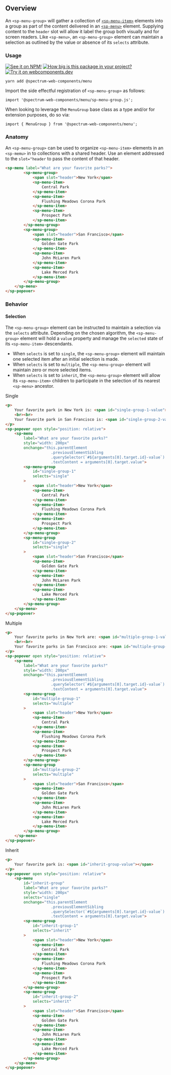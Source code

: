 ## Overview

An `<sp-menu-group>` will gather a collection of [`<sp-menu-item>`](../menu-item) elements into a group as part of the content delivered in an [`<sp-menu>`](../menu) element. Supplying content to the `header` slot will allow it label the group both visually and for screen readers. Like `<sp-menu>`, an `<sp-menu-group>` element can maintain a selection as outlined by the value or absence of its `selects` attribute.

### Usage

[![See it on NPM!](https://img.shields.io/npm/v/@spectrum-web-components/menu?style=for-the-badge)](https://www.npmjs.com/package/@spectrum-web-components/menu)
[![How big is this package in your project?](https://img.shields.io/bundlephobia/minzip/@spectrum-web-components/menu?style=for-the-badge)](https://bundlephobia.com/result?p=@spectrum-web-components/menu)
[![Try it on webcomponents.dev](https://img.shields.io/badge/Try%20it%20on-webcomponents.dev-green?style=for-the-badge)](https://webcomponents.dev/edit/collection/fO75441E1Q5ZlI0e9pgq/FikFeTXNsYhxAVmCz2f4/src/index.ts)

```
yarn add @spectrum-web-components/menu
```

Import the side effectful registration of `<sp-menu-group>` as follows:

```
import '@spectrum-web-components/menu/sp-menu-group.js';
```

When looking to leverage the `MenuGroup` base class as a type and/or for extension purposes, do so via:

```
import { MenuGroup } from '@spectrum-web-components/menu';
```

### Anatomy

An `<sp-menu-group>` can be used to organize `<sp-menu-item>` elements in an `<sp-memu>` in to collections with a shared header. Use an element addressed to the `slot="header` to pass the content of that header.

<!-- prettier-ignore -->
```html demo
<sp-menu label="What are your favorite parks?">
        <sp-menu-group>
            <span slot="header">New York</span>
            <sp-menu-item>
                Central Park
            </sp-menu-item>
            <sp-menu-item>
                Flushing Meadows Corona Park
            </sp-menu-item>
            <sp-menu-item>
                Prospect Park
            </sp-menu-item>
        </sp-menu-group>
        <sp-menu-group>
            <span slot="header">San Francisco</span>
            <sp-menu-item>
                Golden Gate Park
            </sp-menu-item>
            <sp-menu-item>
                John McLaren Park
            </sp-menu-item>
            <sp-menu-item>
                Lake Merced Park
            </sp-menu-item>
        </sp-menu-group>
    </sp-menu>
</sp-popover>
```

### Behavior

#### Selection

The `<sp-menu-group>` element can be instructed to maintain a selection via the `selects` attribute. Depending on the chosen algorithm, the `<sp-menu-group>` element will hold a `value` property and manage the `selected` state of its `<sp-menu-item>` descendants.

-   When `selects` is set to `single`, the `<sp-menu-group>` element will maintain one selected item after an initial selection is made.
-   When `selects` is set to `multiple`, the `<sp-menu-group>` element will maintain zero or more selected items.
-   When `selects` is set to `inherit`, the `<sp-menu-group>` element will allow its `<sp-menu-item>` children to participate in the selection of its nearest `<sp-menu>` ancestor.

<sp-tabs selected="selects-single" auto label="Selects attribute">
<sp-tab value="selects-single">Single</sp-tab>
<sp-tab-panel value="selects-single">

<!-- prettier-ignore -->
```html demo
<p>
    Your favorite park in New York is: <span id="single-group-1-value"></span>
    <br><br>
    Your favorite park in San Francisco is: <span id="single-group-2-value"></span>
</p>
<sp-popover open style="position: relative">
    <sp-menu
        label="What are your favorite parks?"
        style="width: 200px"
        onchange="this.parentElement
                    .previousElementSibling
                    .querySelector(`#${arguments[0].target.id}-value`)
                    .textContent = arguments[0].target.value">
        <sp-menu-group
            id="single-group-1"
            selects="single"
        >
            <span slot="header">New York</span>
            <sp-menu-item>
                Central Park
            </sp-menu-item>
            <sp-menu-item>
                Flushing Meadows Corona Park
            </sp-menu-item>
            <sp-menu-item>
                Prospect Park
            </sp-menu-item>
        </sp-menu-group>
        <sp-menu-group
            id="single-group-2"
            selects="single"
        >
            <span slot="header">San Francisco</span>
            <sp-menu-item>
                Golden Gate Park
            </sp-menu-item>
            <sp-menu-item>
                John McLaren Park
            </sp-menu-item>
            <sp-menu-item>
                Lake Merced Park
            </sp-menu-item>
        </sp-menu-group>
    </sp-menu>
</sp-popover>
```

</sp-tab-panel>
<sp-tab value="selects-multiple">Multiple</sp-tab>
<sp-tab-panel value="selects-multiple">

<!-- prettier-ignore -->
```html demo
<p>
    Your favorite parks in New York are: <span id="multiple-group-1-value"></span>
    <br><br>
    Your favorite parks in San Francisco are: <span id="multiple-group-2-value"></span>
</p>
<sp-popover open style="position: relative">
    <sp-menu
        label="What are your favorite parks?"
        style="width: 200px"
        onchange="this.parentElement
                    .previousElementSibling
                    .querySelector(`#${arguments[0].target.id}-value`)
                    .textContent = arguments[0].target.value">
        <sp-menu-group
            id="multiple-group-1"
            selects="multiple"
        >
            <span slot="header">New York</span>
            <sp-menu-item>
                Central Park
            </sp-menu-item>
            <sp-menu-item>
                Flushing Meadows Corona Park
            </sp-menu-item>
            <sp-menu-item>
                Prospect Park
            </sp-menu-item>
        </sp-menu-group>
        <sp-menu-group
            id="multiple-group-2"
            selects="multiple"
        >
            <span slot="header">San Francisco</span>
            <sp-menu-item>
                Golden Gate Park
            </sp-menu-item>
            <sp-menu-item>
                John McLaren Park
            </sp-menu-item>
            <sp-menu-item>
                Lake Merced Park
            </sp-menu-item>
        </sp-menu-group>
    </sp-menu>
</sp-popover>
```

</sp-tab-panel>
<sp-tab value="selects-inherit">Inherit</sp-tab>
<sp-tab-panel value="selects-inherit">

<!-- prettier-ignore -->
```html demo
<p>
    Your favorite park is: <span id="inherit-group-value"></span>
</p>
<sp-popover open style="position: relative">
    <sp-menu
        id="inherit-group"
        label="What are your favorite parks?"
        style="width: 200px"
        selects="single"
        onchange="this.parentElement
                    .previousElementSibling
                    .querySelector(`#${arguments[0].target.id}-value`)
                    .textContent = arguments[0].target.value">
        <sp-menu-group
            id="inherit-group-1"
            selects="inherit"
        >
            <span slot="header">New York</span>
            <sp-menu-item>
                Central Park
            </sp-menu-item>
            <sp-menu-item>
                Flushing Meadows Corona Park
            </sp-menu-item>
            <sp-menu-item>
                Prospect Park
            </sp-menu-item>
        </sp-menu-group>
        <sp-menu-group
            id="inherit-group-2"
            selects="inherit"
        >
            <span slot="header">San Francisco</span>
            <sp-menu-item>
                Golden Gate Park
            </sp-menu-item>
            <sp-menu-item>
                John McLaren Park
            </sp-menu-item>
            <sp-menu-item>
                Lake Merced Park
            </sp-menu-item>
        </sp-menu-group>
    </sp-menu>
</sp-popover>
```

</sp-tab-panel>
</sp-tabs>
